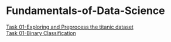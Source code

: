 # Fundamentals-of-Data-Science

[Task 01-Exploring and Preprocess the titanic dataset](https://github.com/arpansapkota/Fundamentals-of-Data-Science/blob/main/Task%2001-Exploring%20and%20Preprocess%20the%20titanic%20dataset.ipynb) <br>
[Task 01-Binary Classification](https://github.com/arpansapkota/Fundamentals-of-Data-Science/blob/main/Task%2001-Binary%20Classification.ipynb) <br>
